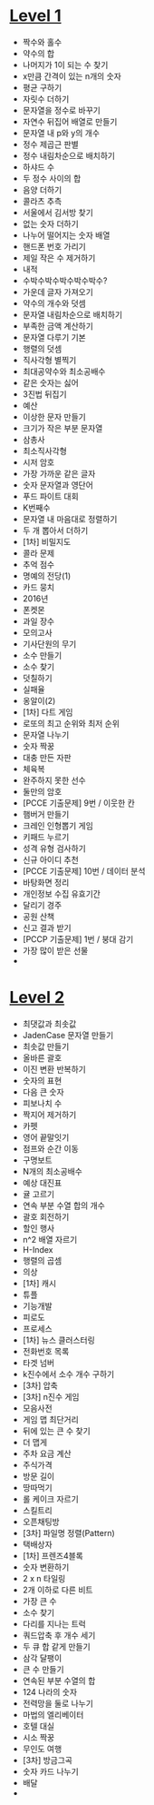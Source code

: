 # [Level 1](https://github.com/ww5702/Java_Coding_Test/tree/main/%ED%94%84%EB%A1%9C%EA%B7%B8%EB%9E%98%EB%A8%B8%EC%8A%A4/Level%201)
- 짝수와 홀수   
- 약수의 합   
- 나머지가 1이 되는 수 찾기   
- x만큼 간격이 있는 n개의 숫자
- 평균 구하기
- 자릿수 더하기
- 문자열을 정수로 바꾸기
- 자연수 뒤집어 배열로 만들기
- 문자열 내 p와 y의 개수
- 정수 제곱근 판별
- 정수 내림차순으로 배치하기
- 하샤드 수
- 두 정수 사이의 합
- 음양 더하기
- 콜라츠 추측
- 서울에서 김서방 찾기
- 없는 숫자 더하기
- 나누어 떨어지는 숫자 배열
- 핸드폰 번호 가리기
- 제일 작은 수 제거하기
- 내적
- 수박수박수박수박수박수?
- 가운데 글자 가져오기
- 약수의 개수와 덧셈
- 문자열 내림차순으로 배치하기
- 부족한 금액 계산하기
- 문자열 다루기 기본
- 행렬의 덧셈
- 직사각형 별찍기
- 최대공약수와 최소공배수
- 같은 숫자는 싫어
- 3진법 뒤집기
- 예산
- 이상한 문자 만들기
- 크기가 작은 부분 문자열
- 삼총사
- 최소직사각형
- 시저 암호
- 가장 가까운 같은 글자
- 숫자 문자열과 영단어
- 푸드 파이트 대회
- K번째수
- 문자열 내 마음대로 정렬하기
- 두 개 뽑아서 더하기
- [1차] 비밀지도
- 콜라 문제
- 추억 점수
- 명예의 전당(1)
- 카드 뭉치
- 2016년
- 폰켓몬
- 과일 장수
- 모의고사
- 기사단원의 무기
- 소수 만들기
- 소수 찾기
- 덧칠하기
- 실패율
- 옹알이(2)
- [1차] 다트 게임
- 로또의 최고 순위와 최저 순위
- 문자열 나누기
- 숫자 짝꿍
- 대충 만든 자판
- 체육복
- 완주하지 못한 선수
- 둘만의 암호
- [PCCE 기출문제] 9번 / 이웃한 칸
- 햄버거 만들기
- 크레인 인형뽑기 게임
- 키패드 누르기
- 성격 유형 검사하기
- 신규 아이디 추천
- [PCCE 기출문제] 10번 / 데이터 분석
- 바탕화면 정리
- 개인정보 수집 유효기간
- 달리기 경주
- 공원 산책
- 신고 결과 받기   
- [PCCP 기출문제] 1번 / 붕대 감기
- 가장 많이 받은 선물
- 
# [Level 2](https://github.com/ww5702/Java_Coding_Test/tree/main/%ED%94%84%EB%A1%9C%EA%B7%B8%EB%9E%98%EB%A8%B8%EC%8A%A4/Level%202)
- 최댓값과 최솟값
- JadenCase 문자열 만들기
- 최솟값 만들기
- 올바른 괄호
- 이진 변환 반복하기
- 숫자의 표현
- 다음 큰 숫자
- 피보나치 수
- 짝지어 제거하기
- 카펫
- 영어 끝말잇기
- 점프와 순간 이동
- 구명보트
- N개의 최소공배수
- 예상 대진표
- 귤 고르기
- 연속 부분 수열 합의 개수
- 괄호 회전하기
- 할인 행사
- n^2 배열 자르기
- H-Index
- 행렬의 곱셈
- 의상
- [1차] 캐시
- 튜플
- 기능개발
- 피로도
- 프로세스
- [1차] 뉴스 클러스터링
- 전화번호 목록
- 타겟 넘버
- k진수에서 소수 개수 구하기
- [3차] 압축
- [3차] n진수 게임
- 모음사전
- 게임 맵 최단거리
- 뒤에 있는 큰 수 찾기
- 더 맵게
- 주차 요금 계산
- 주식가격   
- 방문 길이
- 땅따먹기
- 롤 케이크 자르기
- 스킬트리
- 오픈채팅방
- [3차] 파일명 정렬(Pattern)   
- 택배상자
- [1차] 프렌즈4블록
- 숫자 변환하기
- 2 x n 타일링
- 2개 이하로 다른 비트
- 가장 큰 수
- 소수 찾기
- 다리를 지나는 트럭
- 쿼드압축 후 개수 세기
- 두 큐 합 같게 만들기
- 삼각 달팽이
- 큰 수 만들기
- 연속된 부분 수열의 합
- 124 나라의 숫자
- 전력망을 둘로 나누기
- 마법의 엘리베이터
- 호텔 대실
- 시소 짝꿍
- 무인도 여행
- [3차] 방금그곡
- 숫자 카드 나누기
- 배달
- 

